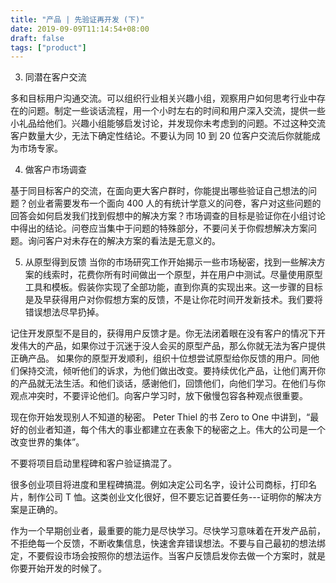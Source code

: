 ```yaml
---
title: "产品 | 先验证再开发 (下)"
date: 2019-09-09T11:14:54+08:00
draft: false
tags: ["product"]
---
```


<!--more-->

3) 同潜在客户交流

多和目标用户沟通交流。可以组织行业相关兴趣小组，观察用户如何思考行业中存在的问题。制定一些谈话流程，用一个小时左右的时间和用户深入交流，提供一些小礼品给他们。兴趣小组能够启发讨论，并发现你未考虑到的问题。不过这种交流客户数量大少，无法下确定性结论。不要认为同 10 到 20 位客户交流后你就能成为市场专家。

4) 做客户市场调查

基于同目标客户的交流，在面向更大客户群时，你能提出哪些验证自己想法的问题？创业者需要发布一个面向 400 人的有统计学意义的问卷，客户对这些问题的回答会如何启发我们找到假想中的解决方案？市场调查的目标是验证你在小组讨论中得出的结论。问卷应当集中于问题的特殊部分，不要问关于你假想解决方案问题。询问客户对未存在的解决方案的看法是无意义的。

5) 从原型得到反馈
当你的市场研究工作开始揭示一些市场秘密，找到一些解决方案的线索时，花费你所有时间做出一个原型，并在用户中测试。尽量使用原型工具和模板。假装你实现了全部功能，直到你真的实现出来。这一步骤的目标是及早获得用户对你假想方案的反馈，不是让你花时间开发新技术。我们要将错误想法尽早扔掉。

记住开发原型不是目的，获得用户反馈才是。你无法闭着眼在没有客户的情况下开发伟大的产品，如果你过于沉迷于没人会买的原型产品，那么你就无法为客户提供正确产品。
如果你的原型开发顺利，组织十位想尝试原型给你反馈的用户。同他们保持交流，倾听他们的诉求，为他们做出改变。要持续优化产品，让他们离开你的产品就无法生活。和他们谈话，感谢他们，回馈他们，向他们学习。在他们与你观点冲突时，不要评论他们。向客户学习时，放下傲慢包容各种观点很重要。

现在你开始发现别人不知道的秘密。 Peter Thiel 的书 Zero to One 中讲到，“最好的创业者知道，每个伟大的事业都建立在表象下的秘密之上。伟大的公司是一个改变世界的集体”。

不要将项目启动里程碑和客户验证搞混了。

很多创业项目将进度和里程碑搞混。例如决定公司名字，设计公司商标，打印名片，制作公司 T 恤。这类创业文化很好，但不要忘记首要任务---证明你的解决方案是正确的。

作为一个早期创业者，最重要的能力是尽快学习。尽快学习意味着在开发产品前，不拒绝每一个反馈，不断收集信息，快速舍弃错误想法。不要与自己最初的想法绑定，不要假设市场会按照你的想法运作。当客户反馈启发你去做一个方案时，就是你要开始开发的时候了。
